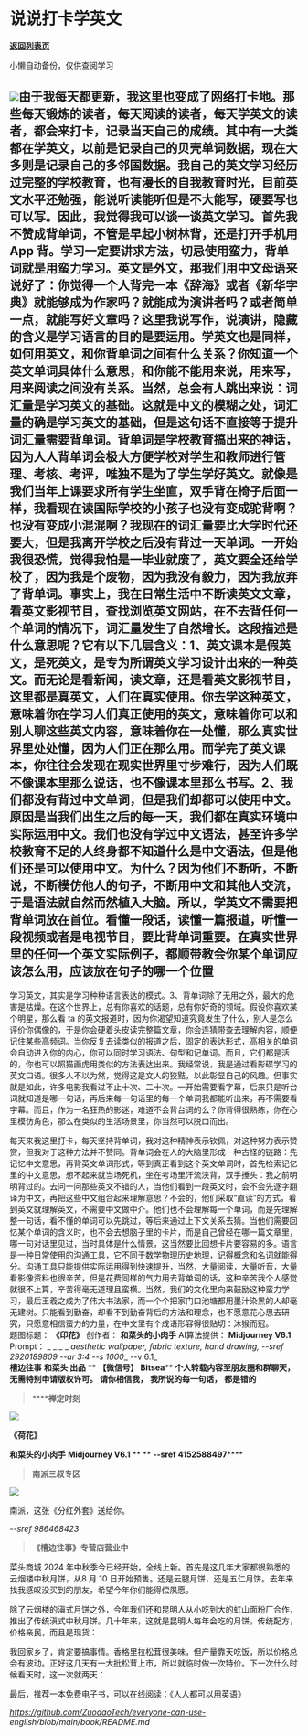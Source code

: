 # 说说打卡学英文

[**返回列表页**](/gzh/槽边往事)

小懒自动备份，仅供查阅学习

![](https://mmbiz.qpic.cn/mmbiz_jpg/Ia6gU9JNtkoGwoicSNjx4ic4KPCiaUzLEVIXFt6iaMxibvFJrTyauqbaswtgFFwpYicAY9OPn7qOJGyDQGYP0WVl2IaA/640?wx_fmt=jpeg&from;=appmsg)由于我每天都更新，我这里也变成了网络打卡地。那些每天锻炼的读者，每天阅读的读者，每天学英文的读者，都会来打卡，记录当天自己的成绩。其中有一大类都在学英文，以前是记录自己的贝壳单词数据，现在大多则是记录自己的多邻国数据。我自己的英文学习经历过完整的学校教育，也有漫长的自我教育时光，目前英文水平还勉强，能说听读能听但是不大能写，硬要写也可以写。因此，我觉得我可以谈一谈英文学习。首先我不赞成背单词，不管是早起小树林背，还是打开手机用
App
背。学习一定要讲求方法，切忌使用蛮力，背单词就是用蛮力学习。英文是外文，那我们用中文母语来说好了：你觉得一个人背完一本《辞海》或者《新华字典》就能够成为作家吗？就能成为演讲者吗？或者简单一点，就能写好文章吗？这里我说写作，说演讲，隐藏的含义是学习语言的目的是要运用。学英文也是同样，如何用英文，和你背单词之间有什么关系？你知道一个英文单词具体什么意思，和你能不能用来说，用来写，用来阅读之间没有关系。当然，总会有人跳出来说：词汇量是学习英文的基础。这就是中文的模糊之处，词汇量的确是学习英文的基础，但是这句话不直接等于提升词汇量需要背单词。背单词是学校教育搞出来的神话，因为人人背单词会极大方便学校对学生和教师进行管理、考核、考评，唯独不是为了学生学好英文。就像是我们当年上课要求所有学生坐直，双手背在椅子后面一样，我看现在读国际学校的小孩子也没有变成驼背啊？也没有变成小混混啊？我现在的词汇量要比大学时代还要大，但是我离开学校之后没有背过一天单词。一开始我很恐慌，觉得我怕是一毕业就废了，英文要全还给学校了，因为我是个废物，因为我没有毅力，因为我放弃了背单词。事实上，我在日常生活中不断读英文文章，看英文影视节目，查找浏览英文网站，在不去背任何一个单词的情况下，词汇量发生了自然增长。这段描述是什么意思呢？它有以下几层含义：1、英文课本是假英文，是死英文，是专为所谓英文学习设计出来的一种英文。而无论是看新闻，读文章，还是看英文影视节目，这里都是真英文，人们在真实使用。你去学这种英文，意味着你在学习人们真正使用的英文，意味着你可以和别人聊这些英文内容，意味着你在一处懂，那么真实世界里处处懂，因为人们正在那么用。而学完了英文课本，你往往会发现在现实世界里寸步难行，因为人们既不像课本里那么说话，也不像课本里那么书写。2、我们都没有背过中文单词，但是我们却都可以使用中文。原因是当我们出生之后的每一天，我们都在真实环境中实际运用中文。我们也没有学过中文语法，甚至许多学校教育不足的人终身都不知道什么是中文语法，但是他们还是可以使用中文。为什么？因为他们不断听，不断说，不断模仿他人的句子，不断用中文和其他人交流，于是语法就自然而然植入大脑。所以，学英文不需要把背单词放在首位。看懂一段话，读懂一篇报道，听懂一段视频或者是电视节目，要比背单词重要。在真实世界里的任何一个英文实际例子，都顺带教会你某个单词应该怎么用，应该放在句子的哪一个位置
---
学习英文，其实是学习种种语言表达的模式。3、背单词除了无用之外，最大的危害是枯燥。在这个世界上，总有你喜欢的话题，总有你好奇的领域。假设你喜欢某个明星，那么看
ta
的英文报道时，因为你渴望知道究竟发生了什么，别人是怎么评价你偶像的，于是你会硬着头皮读完整篇文章，你会连猜带查去理解内容，顺便记住某些高频词。当你反复去读类似的报道之后，固定的表达形式，高相关的单词会自动进入你的内心，你可以同时学习语法、句型和记单词。而且，它们都是活的，你也可以照猫画虎用类似的方法表达出来。我经常说，我是通过看影碟学习的英文口语。很多人不以为然，觉得这是文人的狡黠，以此彰显自己的风趣。但事实就是如此，许多电影我看过不止十次、二十次。一开始需要看字幕，后来只是听台词就知道是哪一句话，再后来每一句话里的每一个单词我都能听出来，再不需要看字幕。而且，作为一名狂热的影迷，难道不会背台词的么？你背得很熟练，你在心里模仿角色，那么在类似的生活场景里，你当然可以脱口而出。  
  
每天来我这里打卡，每天坚持背单词，我对这种精神表示钦佩，对这种努力表示赞赏，但我对于这种方法并不赞同。背单词会在人的大脑里形成一种古怪的链路：先记忆中文意思，再背英文单词形式，等到真正看到这个英文单词时，首先检索记忆里的中文意思，想不起来就当场死机，坐在考场里汗流浃背，双手捶头：我之前明明背过的。去问一问那些英文不错的人，当他们看到一段英文时，会不会先逐字翻译为中文，再把这些中文组合起来理解意思？不会的，他们采取“直读”的方式，看到英文就理解英文，不需要中文做中介。他们也不会理解每一个单词，而是先理解整一句话，看不懂的单词可以先跳过，等后来通过上下文关系去猜。当他们需要回忆某个单词的含义时，也不会去想脑子里的卡片，而是自己曾经在哪一篇文章里，哪一句对话里见过，当时具体是什么情景，这当然要比回想卡片要容易的多。语言是一种日常使用的沟通工具，它不同于数学物理历史地理，记得概念和名词就能得分。沟通工具只能提供实际运用得到快速提升，当然，大量阅读，大量听音，大量看影像资料也很辛苦，但是花费同样的气力用去背单词的话，这种辛苦我个人感觉就很不上算，辛苦得毫无道理且蛮横。当然，我们的文化里向来鼓励这种蛮力学习，最后王羲之成为了伟大书法家，而一个个把家门口池塘都用墨汁染黑的人却毫无建树。只能看到勤奋，却看不到勤奋背后的方法和理念，也不愿意花心思去研究，只愿意相信蛮力的力量，在中文里有个成语形容得很贴切：沐猴而冠。  
题图标题： **《印花》** 创作者： **和菜头的小肉手** AI算法提供： **Midjourney V6.1** Prompt： _ _ _ _
_aesthetic wallpaper, fabric texture, hand drawing, --sref 2920189809 --ar 3:4
--s 1000__ _-_-v 6.1_  
 **槽边往事** **和菜头 出品** ** **【微信号】** **Bitsea**** **个人转载内容至朋友圈和群聊天，无需特别申请版权许可。**
**请你相信我，** **我所说的每一句话，** **都是错的**

>  ******禅定时刻**

![](https://mmbiz.qpic.cn/mmbiz_jpg/Ia6gU9JNtkoGwoicSNjx4ic4KPCiaUzLEVIf8HPib6OJbx5qHgG80iaqjQKzCua6H2cp5XbicInwZdxhMqIH1Za5VAsw/640?wx_fmt=jpeg&from;=appmsg)

 **《荷花》**

 **和菜头的小肉手** **Midjourney V6.1** ** ** **\--sref 4152588497******

>  **南派三叔专区**

![](https://mmbiz.qpic.cn/mmbiz_jpg/Ia6gU9JNtkoGwoicSNjx4ic4KPCiaUzLEVISibuDyeCURQPCMoUv9DETORt66BtRooqLLQNEPHPCV2FjfGnUic1eZ5g/640?wx_fmt=jpeg&from;=appmsg)

南派，这张《分红外套》送给你。

 _\--sref 986468423_

>  **《槽边往事》专营店营业中**

菜头商城 2024 年中秋季今已经开始，全线上新。首先是这几年大家都很熟悉的云烟楼中秋月饼，从8 月 10
日开始预售。还是云腿月饼，还是五仁月饼。去年来找我感叹没买到的朋友，希望今年你们能得偿夙愿。

  

除了云烟楼的滇式月饼之外，今年我们还和昆明人从小吃到大的虹山面粉厂合作，推出了传统滇式中秋月饼。几十年来，这就是昆明人每年会吃的月饼。传统配方，价格亲民，而且是现货：  
  

我回家乡了，肯定要搞事情。香格里拉松茸很美味，但产量靠天吃饭，所以价格总会有波动。正好这几天有一大批松茸上市，所以就临时做一次特价。下一次什么时候看天时，这一次就两天：  

  

最后，推荐一本免费电子书，可以在线阅读：《人人都可以用英语》

 _https://github.com/ZuodaoTech/everyone-can-use-
english/blob/main/book/README.md_


